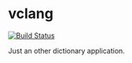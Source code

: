 vclang
======

[![Build Status](https://travis-ci.org/andytruong/vclang.svg?branch=master)](https://travis-ci.org/andytruong/vclang)

Just an other dictionary application.
